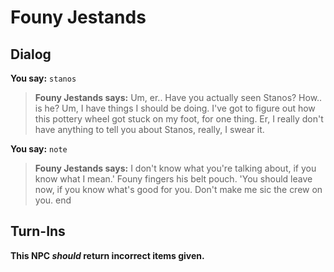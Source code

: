 # Founy Jestands




## Dialog

**You say:** `stanos`



>**Founy Jestands says:** Um, er.. <looks around nervously> Have you actually seen Stanos? How.. is he? Um, I have things I should be doing. I've got to figure out how this pottery wheel got stuck on my foot, for one thing. Er, I really don't have anything to tell you about Stanos, really, I swear it.

**You say:** `note`



>**Founy Jestands says:** I don't know what you're talking about, if you know what I mean.' Founy fingers his belt pouch. 'You should leave now, if you know what's good for you. Don't make me sic the crew on you.
end



## Turn-Ins



**This NPC *should* return incorrect items given.**








